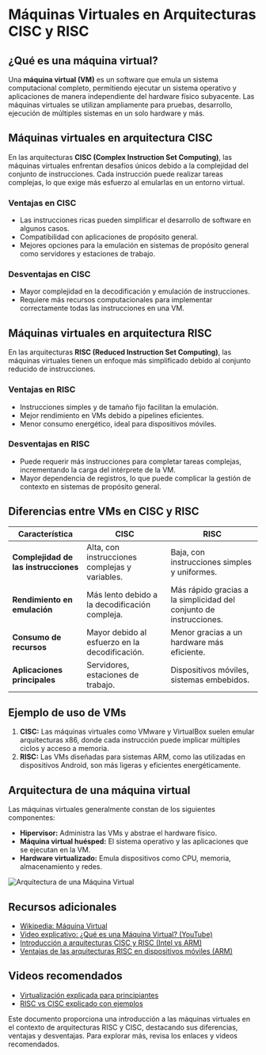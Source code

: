 # Máquinas Virtuales en Arquitecturas CISC y RISC

## ¿Qué es una máquina virtual?
Una **máquina virtual (VM)** es un software que emula un sistema computacional completo, permitiendo ejecutar un sistema operativo y aplicaciones de manera independiente del hardware físico subyacente. Las máquinas virtuales se utilizan ampliamente para pruebas, desarrollo, ejecución de múltiples sistemas en un solo hardware y más.

## Máquinas virtuales en arquitectura CISC
En las arquitecturas **CISC (Complex Instruction Set Computing)**, las máquinas virtuales enfrentan desafíos únicos debido a la complejidad del conjunto de instrucciones. Cada instrucción puede realizar tareas complejas, lo que exige más esfuerzo al emularlas en un entorno virtual.

### Ventajas en CISC
- Las instrucciones ricas pueden simplificar el desarrollo de software en algunos casos.
- Compatibilidad con aplicaciones de propósito general.
- Mejores opciones para la emulación en sistemas de propósito general como servidores y estaciones de trabajo.

### Desventajas en CISC
- Mayor complejidad en la decodificación y emulación de instrucciones.
- Requiere más recursos computacionales para implementar correctamente todas las instrucciones en una VM.

## Máquinas virtuales en arquitectura RISC
En las arquitecturas **RISC (Reduced Instruction Set Computing)**, las máquinas virtuales tienen un enfoque más simplificado debido al conjunto reducido de instrucciones.

### Ventajas en RISC
- Instrucciones simples y de tamaño fijo facilitan la emulación.
- Mejor rendimiento en VMs debido a pipelines eficientes.
- Menor consumo energético, ideal para dispositivos móviles.

### Desventajas en RISC
- Puede requerir más instrucciones para completar tareas complejas, incrementando la carga del intérprete de la VM.
- Mayor dependencia de registros, lo que puede complicar la gestión de contexto en sistemas de propósito general.

## Diferencias entre VMs en CISC y RISC

| Característica                  | **CISC**                                         | **RISC**                                       |
|---------------------------------|-------------------------------------------------|-----------------------------------------------|
| **Complejidad de las instrucciones** | Alta, con instrucciones complejas y variables. | Baja, con instrucciones simples y uniformes.  |
| **Rendimiento en emulación**    | Más lento debido a la decodificación compleja.  | Más rápido gracias a la simplicidad del conjunto de instrucciones. |
| **Consumo de recursos**         | Mayor debido al esfuerzo en la decodificación.  | Menor gracias a un hardware más eficiente.    |
| **Aplicaciones principales**    | Servidores, estaciones de trabajo.             | Dispositivos móviles, sistemas embebidos.     |

## Ejemplo de uso de VMs
1. **CISC:** Las máquinas virtuales como VMware y VirtualBox suelen emular arquitecturas x86, donde cada instrucción puede implicar múltiples ciclos y acceso a memoria.
2. **RISC:** Las VMs diseñadas para sistemas ARM, como las utilizadas en dispositivos Android, son más ligeras y eficientes energéticamente.

## Arquitectura de una máquina virtual
Las máquinas virtuales generalmente constan de los siguientes componentes:
- **Hipervisor:** Administra las VMs y abstrae el hardware físico.
- **Máquina virtual huésped:** El sistema operativo y las aplicaciones que se ejecutan en la VM.
- **Hardware virtualizado:** Emula dispositivos como CPU, memoria, almacenamiento y redes.

![Arquitectura de una Máquina Virtual](https://upload.wikimedia.org/wikipedia/commons/4/45/Hypervisor.png)

## Recursos adicionales
- [Wikipedia: Máquina Virtual](https://es.wikipedia.org/wiki/M%C3%A1quina_virtual)
- [Video explicativo: ¿Qué es una Máquina Virtual? (YouTube)](https://www.youtube.com/watch?v=lXRoChZfIXY)
- [Introducción a arquitecturas CISC y RISC (Intel vs ARM)](https://www.intel.com/content/www/us/en/architecture-and-technology/risc-vs-cisc.html)
- [Ventajas de las arquitecturas RISC en dispositivos móviles (ARM)](https://developer.arm.com/)

## Videos recomendados
- [Virtualización explicada para principiantes](https://www.youtube.com/watch?v=MzHkGW0y9NQ)
- [RISC vs CISC explicado con ejemplos](https://www.youtube.com/watch?v=7wRTccY8KNg)

Este documento proporciona una introducción a las máquinas virtuales en el contexto de arquitecturas RISC y CISC, destacando sus diferencias, ventajas y desventajas. Para explorar más, revisa los enlaces y videos recomendados.
